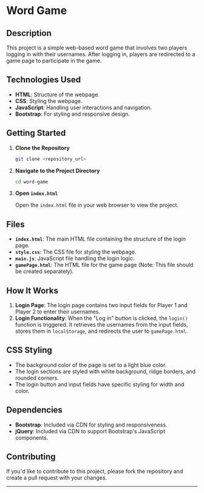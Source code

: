 

# Word Game

## Description

This project is a simple web-based word game that involves two players logging in with their usernames. After logging in, players are redirected to a game page to participate in the game.

## Technologies Used

- **HTML**: Structure of the webpage.
- **CSS**: Styling the webpage.
- **JavaScript**: Handling user interactions and navigation.
- **Bootstrap**: For styling and responsive design.

## Getting Started

1. **Clone the Repository**

   ```bash
   git clone <repository_url>
   ```

2. **Navigate to the Project Directory**

   ```bash
   cd word-game
   ```

3. **Open `index.html`**

   Open the `index.html` file in your web browser to view the project.

## Files

- **`index.html`**: The main HTML file containing the structure of the login page.
- **`style.css`**: The CSS file for styling the webpage.
- **`main.js`**: JavaScript file handling the login logic.
- **`gamePage.html`**: The HTML file for the game page (Note: This file should be created separately).

## How It Works

1. **Login Page**: The login page contains two input fields for Player 1 and Player 2 to enter their usernames.
2. **Login Functionality**: When the "Log in" button is clicked, the `login()` function is triggered. It retrieves the usernames from the input fields, stores them in `localStorage`, and redirects the user to `gamePage.html`.

## CSS Styling

- The background color of the page is set to a light blue color.
- The login sections are styled with white background, ridge borders, and rounded corners.
- The login button and input fields have specific styling for width and color.




## Dependencies

- **Bootstrap**: Included via CDN for styling and responsiveness.
- **jQuery**: Included via CDN to support Bootstrap's JavaScript components.

## Contributing

If you'd like to contribute to this project, please fork the repository and create a pull request with your changes.

---
